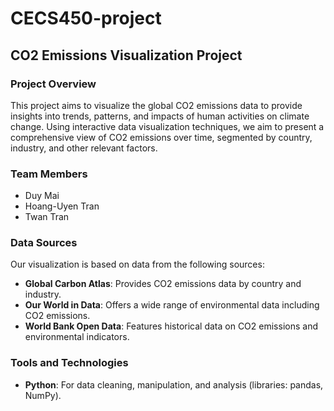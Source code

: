 # CECS450-project

## CO2 Emissions Visualization Project

### Project Overview

This project aims to visualize the global CO2 emissions data to provide insights into trends, patterns, and impacts of human activities on climate change. Using interactive data visualization techniques, we aim to present a comprehensive view of CO2 emissions over time, segmented by country, industry, and other relevant factors.

### Team Members

- Duy Mai 
- Hoang-Uyen Tran 
- Twan Tran

### Data Sources

Our visualization is based on data from the following sources:

- **Global Carbon Atlas**: Provides CO2 emissions data by country and industry.
- **Our World in Data**: Offers a wide range of environmental data including CO2 emissions.
- **World Bank Open Data**: Features historical data on CO2 emissions and environmental indicators.

### Tools and Technologies

- **Python**: For data cleaning, manipulation, and analysis (libraries: pandas, NumPy).



